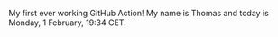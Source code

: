 My first ever working GitHub Action!
My name is Thomas and today is Monday, 1 February, 19:34 CET. 
